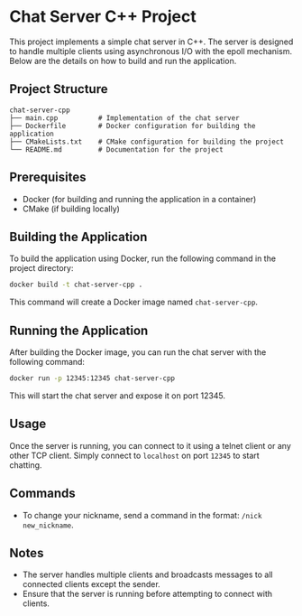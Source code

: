 # Chat Server C++ Project

This project implements a simple chat server in C++. The server is designed to handle multiple clients using asynchronous I/O with the epoll mechanism. Below are the details on how to build and run the application.

## Project Structure

```
chat-server-cpp
├── main.cpp          # Implementation of the chat server
├── Dockerfile        # Docker configuration for building the application
├── CMakeLists.txt    # CMake configuration for building the project
└── README.md         # Documentation for the project
```

## Prerequisites

- Docker (for building and running the application in a container)
- CMake (if building locally)

## Building the Application

To build the application using Docker, run the following command in the project directory:

```bash
docker build -t chat-server-cpp .
```

This command will create a Docker image named `chat-server-cpp`.

## Running the Application

After building the Docker image, you can run the chat server with the following command:

```bash
docker run -p 12345:12345 chat-server-cpp
```

This will start the chat server and expose it on port 12345.

## Usage

Once the server is running, you can connect to it using a telnet client or any other TCP client. Simply connect to `localhost` on port `12345` to start chatting.

## Commands

- To change your nickname, send a command in the format: `/nick new_nickname`.

## Notes

- The server handles multiple clients and broadcasts messages to all connected clients except the sender.
- Ensure that the server is running before attempting to connect with clients.